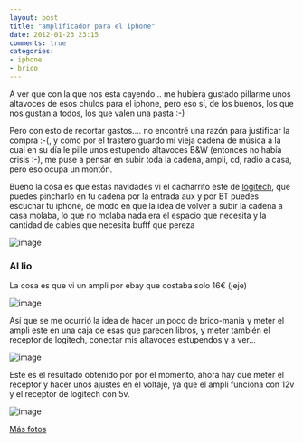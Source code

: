 ```yaml
---
layout: post
title: "amplificador para el iphone"
date: 2012-01-23 23:15
comments: true
categories: 
- iphone
- brico 
---
```


A ver que con la que nos esta cayendo .. me hubiera gustado pillarme unos altavoces de esos chulos para el iphone, pero eso sí, de los buenos, los que nos gustan a todos, los que valen una pasta :-)

Pero con esto de recortar gastos.... no encontré una razón para justificar la compra :-(, y como por el trastero guardo mi vieja cadena de música a la cual en su día le pille unos estupendo altavoces B&W (entonces no había crisis :-), me puse a pensar en subir toda la cadena, ampli, cd, radio a casa, pero eso ocupa un montón.

Bueno la cosa es que estas navidades vi el cacharrito este de [logitech](http://www.logitech.com/es-es/speakers-audio/home-pc-speakers/devices/8087), que puedes pincharlo en tu cadena por la entrada aux y por BT puedes escuchar tu iphone, de modo en que la idea de volver a subir la cadena a casa molaba, lo que no molaba nada era el espacio que necesita y la cantidad de cables que necesita bufff que pereza 

![image](http://www.logitech.com/assets/36522/wireless-speaker-adapter-glamour-images.png)

### Al lio

La cosa es que vi un ampli por ebay que costaba solo 16€  (jeje) 

![image](https://lh6.googleusercontent.com/-RflqHMdAVd8/Tx1raYYDB5I/AAAAAAAAADo/wTHeee96aNs/s288/ampli_iphone2.jpg)

Así que se me ocurrió la idea de hacer un poco de brico-mania y meter el ampli este en una caja de esas que parecen libros, y meter también el receptor de logitech, conectar mis altavoces estupendos y a ver... 

![image](https://lh5.googleusercontent.com/-nJM08Pz37nY/Tx1nwnNpxpI/AAAAAAAAACw/XmN8qhVRaCQ/s288/ampli_iphone07.jpg)

Este es el resultado obtenido por por el momento, ahora hay que meter el receptor y hacer unos ajustes en el voltaje, ya que el ampli funciona con 12v y el receptor de logitech con 5v. 

![image](https://lh6.googleusercontent.com/-rqFsoCU2MSs/Tx1n5oo6vKI/AAAAAAAAADA/IIvDzjU79es/s288/ampli_iphone08.jpg)

[Más fotos](https://picasaweb.google.com/101650827713482282224/Amplificador_iphone?authuser=0&feat=directlink)









